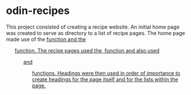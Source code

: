 # odin-recipes

This project consisted of creating a recipe website.  An initial home page was created to serve as directory to a list of recipe pages.  The home page made use of the <a href=""> function and the <ul> function.  The recipe pages used the <img src="" alt=""> function and also used <ul> and <ol> functions.  Headings were then used in order of importance to create headings for the page itself and for the lists within the page.
